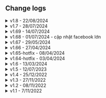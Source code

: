 ## Change logs

<details>
  <summary>v1.8 - 22/08/2024</summary>

- Facebook
  - NEW / SUPER HOT: Facebook All in one [web](https://facebook-all-in-one.com)
  - NEW: auto duyệt bài spam group facebook [source](/scripts/fb_autoRemoveSpamPostGroup.js)

- Douyin
  - NEW: batch download [source](/scripts/douyin_batchDownload.js)

- Google
  - FIX: download private (shared to you) videos that dont have download button [source](/scripts/ggdrive_downloadVideo.js)

- Youtube
  - FIX: change country [source](/scripts/youtube_changeCountry.js)

- More
  - FIX: show hidden fields [source](/scripts/showHiddenFields.js)
  - FIX: dino hack [source](/scripts/dino_hack.js)
  - FIX: create invisible text (web version) [source](/scripts/createInvisibleText.js)

</details>

<details>
  <summary>v1.7 - 28/07/2024</summary>

- Tiktok
  - NEW batch download [source](/scripts/tiktok_batchDownload.js)

- Google
  - Download private video [source](/scripts/ggdrive_downloadVideo.js)

- More
  - Magnify image: support config min-size for hover [source](/scripts/magnify_image.js)
  - Fix Medium VIP [source](/scripts/medium_readFullArticle.js)
  - Guland VIP [source](/scripts/guland_VIP.js)
  - Picture in picture anything (beta) [source](/scripts/pip_anything.js)
  - Optimize performance UfsGlobal [source](/scripts/content-scripts/ufs_global.js)

</details>

<details>
  <summary>v1.69 - 14/07/2024</summary>

- Facebook
  - Auto like for facebook [source](/scripts/fb_autoLike.js)
  - Fix download watching video [source](/scripts/fb_downloadWatchingVideo.js)
  - Fix download story [source](/scripts/fb_storySaver.js)

- Youtube:
  - change country [source](/scripts/youtube_changeCountry.js)
  - download thumbnail [source](/scripts/youtube_getVideoThumbnail.js)
  - show/download captions [source](/scripts/youtube_getVideoCaption.js)

- Smooth scroll:
  - click to disable/enable for current website [source](/scripts/smoothScroll.js)

- Merge request
  - [fix: 🐛 fix fireship_vip script](https://github.com/Useful-Scripts-Extension/useful-script/pull/28)
  - [feat: youglish search
  ](https://github.com/Useful-Scripts-Extension/useful-script/pull/30)
  - [feat: youtube download video UI](https://github.com/Useful-Scripts-Extension/useful-script/pull/31)
  - [style: 🪄 beautify ui for viewScriptSource](https://github.com/Useful-Scripts-Extension/useful-script/pull/32)
- More shortcuts: google trend, time.is, aiforthat, cobalt, nirsoft

</details>

<details>
  <summary>v1.68 - 01/07/2024 - cập nhật facebook lớn</summary>

- Cập nhật + Tối ưu logic
- Tool mới cho facebook
  - [Facebook all in one](https://github.com/Useful-Scripts-Extension/facebook-all-in-one)
  - Chặn 'đã xem' story facebook [source](/scripts/fb_blockSeenStory.js)
  - Dừng dòng thời gian facebook [source](/scripts/fb_stopNewFeed.js)
  - Hiện tổng lượt thích post fb [source](/scripts/fb_getPostReactionCount.js)
  - Thêm nhiều phím tắt fb: sự kiện, sinh nhật, video đã xem, khôi phục tài khoản
- Chụp ảnh màn hình web (bypass các web chặn chụp như netflix) [source](/scripts/screenshotVisiblePage.js)
- Fix font vietnam cho medium [source](/scripts/medium_fixVietnameseFont.js)
- Xem trước ảnh khi hover chuột qua link [source](/scripts/showImageOnHoverLink.js)
- Fix install on chrome linus
- Tool cho github
  - Xem demo file html [source](/scripts/github_HTMLPreview.js)
  - Xem trang github pages [source](/scripts/github_openRepoPages.js)

</details>

<details>
  <summary>v1.67 - 29/05/2024</summary>

### CHỨC NĂNG MỚI

- Cập nhật cấu trúc file script [template](/templates/full.js):
  - Bây giờ mỗi chức năng như 1 extension con. Có đủ đồ chơi cho dev lựa chọn (popup,content,page,background,event,...)
  - Mở rộng khả năng hoạt động của các script.

- Giao diện cài đặt
  - **Chọn ngôn ngữ**: anh / việt
  - **Chọn chủ đề**: sáng / tối hoặc `custom (chủ đề được cộng đồng đóng góp)`
  - **Cuộn chuột siêu mượt**: mượt như sunsilk
  - **Sao lưu / Khôi phục dữ liệu**: Sử dụng khi cập nhật phiên bản mới, cần đưa cài đặt cũ sang.
  - **Đặt lại dữ liệu**: Như cài mới luôn

- Tab Tự động > Tiện ích
  - **Thời gian lướt web**: thống kê thời gian lướt web của bạn. [source](/scripts/web_timer.js)
  - **Tự động khoá trang web**: khoá trang web bất kỳ, cần mật khẩu để mở khoá. [source](/scripts/auto_lockWebsite.js)
  - **Cuộn chuột siêu mượt**: Giúp scroll trang web mượt hơn, tin mình đi dùng sướng lắm [source](/scripts/smoothScroll.js)
  - **Xoá theo dõi trong url**: Xoá các tham số theo dõi trong link, chặn theo dõi từ facebook, google, tiktok, ... [source](/scripts/remove_tracking_in_url.js)
  - **Không tắt trình duyệt khi tắt tab cuối**: Đúng như tên gọi [source](/scripts/prevent_closeBrowser_lastTab.js)
  - **Chống lừa đảo**: Cảnh báo khi truy cập website giả mạo + Tính toán độ an toàn website [source](/scripts/chongLuaDao.js)
  - **Tạo tin nhắn tàng hình**: Tàng hình xong copy gửi bằng facebook, discord, chat ... người nhận cần dùng chức năng này để giải mã. [source](/scripts/createInvisibleText.js)

- Tab Facebook:
  - **Tìm mọi bài viết của bạn bè**: Post trong group/page khác cũng thấy luôn nhé. [source](/scripts/fb_searchPostsForOther.js)

- Tab Instagram:
  - **Tải tất cả following/follower**: xem người khác đnag follow ai, được ai follow trên instagram. [source](/scripts/insta_getFollowForOther.js)

- Tab Tải xuống:
  - **Tải Studocu**: tự động click khi dùng dlstudocu [source](/scripts/studocu_downs.js)

### SỬA CHỨC NĂNG CŨ

- Tab Youtube:
  - **Hiện lượt không thích**: Tự động hiện số lượt không thích ngay nút dislike luôn nhé. [source](/scripts/youtube_viewDislikes.js)

- Tab Mở khoá:
  - **Cho phép sao chép/chuột phải**: Hướng tiếp cận mới, giảm lỗi và bật/tắt dễ dàng. [source](/scripts/simpleAllowCopy.js)

- Tab Giao diện:
  - **Hiển thị FPS 2**: Sử dụng debugger => hỗ trợ mọi trang web. [source](/scripts/showFps_v2.js)
  - **Xoá mọi màu/style/ảnh trong trang web**: Hỗ trợ undo, tắt/mở dễ dàng không cần tải lại trang. [color](/scripts/removeColours.js), [style](/scripts/removeStylesheet.js), [img](/scripts/removeImages.js)
  - **Hiệu ứng tuyết rơi mới**: Đẹp hơn bản cũ nhiều [source](/scripts/letItSnow.js)

### XOÁ CHỨC NĂNG

- **Remove web limit**
- **Fb tin nhắn tàng hình**
- **Xem thông tin trình duyệt**
- **Xem mã nguồn của phần bôi đen**

</details>

<details>
  <summary>v1.66 - 27/04/2024</summary>

### CHỨC NĂNG MỚI

- Tự động tìm và xem ảnh lớn nhất (hỗ trợ gần 100 trang web) [source](/scripts/magnify_image.js)

- Phóng to bất kỳ ảnh nào trong bất kỳ trang web nào Kết hợp tự động tìm ảnh lớn nhất để xem. [source](/scripts/auto_redirectLargestImageSrc.js)

- Picture-in-picture toàn trang web (thay vì chỉ video) [source](/scripts/pip_fullWebsite.js)

- Hack duck race [source](/scripts/duckRace_cheat.js), wheel of names [source](/scripts/wheelOfNames_hack.js)

- Copy file google sheet không cho phép tải [source](/scripts/ggdrive_copySheetText.js)

- Tải file google docs không cho phép tải [source](/scripts/ggdrive_downloadDoc.js)

- Chặn "đã xem" trong instagram story [source](/scripts/insta_anonymousStoryViewer.js)

- remove web limit => cho phép copy, chuột phải trong mọi trang web [source](/scripts/removeWebLimit.js)

- bypass limit similarweb.com [source](/scripts/similarWeb_bypassLimit.js)

### SỬA CHỨC NĂNG CŨ

- Fix Tải hàng loạt tiktok [source](/scripts/tiktok_batchDownload.js)

- Fix tải video tiktok đang xem [source](/scripts/tiktok_downloadWatchingVideo.js)

- Xuất bookmarks ra file json [source](/scripts/bookmark_exporter.js)

- Tối ưu downDetector - thống kê sự cố web [source](/scripts/downDetector.js)

- Tối ưu "Lấy tất cả fb uid trong trang fb tìm kiếm" -> nhanh hơn 1000 lần [source](/scripts/fb_getAllUidFromFbSearch.js)

- Fix "Lấy tất cả member uid từ group fb" [source](/scripts/fb_getAllUidOfGroupMembers.js)

- Fix "Xem ai đang nhắn tin cho bạn" -> chỉ dùng được cho cuộc trò chuyện không mã hoá [source](/scripts/fb_whoIsTyping.js)

- fix studocu bypass preview - xoá popup, xoá hiệu ứng làm mờ [source](/scripts/studocu_bypassPreview.js)

- fix tải file doc trên tailieu.vn [source](/scripts/tailieu_vn.js)

- nhúng script vào bất kỳ trang web nào [source](/scripts/injectScriptToWebsite.js)

- optimize tự động scroll tới cuối web [source](/scripts/scrollToVeryEnd.js)

- tối ưu giải mã link rút gọn [source](/scripts/unshorten.js)

- tối ưu shorten URL [source](/scripts/shortenURL.js)

- new "text to QRCode" [source](/scripts/textToQrCode.js)

- Tối ưu whatFont - check font chữ web [source](/scripts/whatFont.js)

### XOÁ CHỨC NĂNG

- tải video comment facebook -> có thể dùng chức năng "tải video fb đang xem" thay thế

- get token m.facebook.com => không còn dùng được

- Tải tất cả ảnh new feed instagram => không ổn định

- Tải tất cả ảnh profile user instagram (scroll) => không ổn định, dùng chức năng tải bằng API thay thế.

- Bật lại menu chuột phải => dùng remove web limit thay thế

- các chức năng doutu.be

- image downloader/show the images -> gợi ý những tool dễ sử dụng hơn

- bypass trang preview của envato - không còn dùng được

- scroll by drag

- fastDoc

- tải story whatapp

### TỐI ƯU KHÁC

- giảm thời gian khởi động

- chon ngôn ngữ

- hình demo từng chức năng

- changelogs từng chức năng

- sắp xếp lại

### NHỮNG CON SỐ BIẾT NÓI

- 30 ngày

- 156 files được thêm/sửa/xoá

- 3.972 dòng code được xoá

- 11.768 dòng code mới

  [Tất cả Chức năng](./LIST_SCRIPTS_VI.md)

</details>

<details>
  <summary>v1.65-hotfix - 08/04/2024</summary>

  Fix các chức năng tự động chạy

  Optimize scripts autorun

  Bữa 03/04 fix chưa hết :(

  [Tất cả Chức năng](./LIST_SCRIPTS_VI.md)

</details>

<details>
  <summary>v1.64-hotfix - 03/04/2024</summary>

  Thật ra chưa muốn nâng version đâu tại đang làm/sửa nhiều chức năng.

  Nhưng khổ nỗi google cập nhật gì đó khiến các chức năng lỗi gần hết. Phải fix và nâng version gấp trong đêm :(

  1 vài chức năng nổi bật ở version này:

- Xem các group fb mà bạn bè đang tham gia
- Xem các page fb mà bạn bè đang thích
- Tải file pdf/power-point bị chặn tải trên google drive
- Thêm nút tải nhạc/hình/video cho soundcloud/spotify/twitter
- Mở khoá Fireship PRO -> xem khoá học free
- Cập nhật tab Khuyên dùng

  [Tất cả Chức năng](./LIST_SCRIPTS_VI.md)

</details>

<details>
  <summary>v1.6 - 13/03/2024</summary>

  Cập nhật quá nhiều thứ :v

  Thôi thì các bạn cứ xem danh sách chức năng là được nhé.

  [Tất cả Chức năng](./LIST_SCRIPTS_VI.md)

</details>

<details>
  <summary>v1.5 - 12/07/2023</summary>

- Sửa script xem tin nhắn thu hồi
- Sửa script thông báo ai đang gõ tin nhắn cho bạn

</details>

<details>
  <summary>v1.4 - 25/12/2022</summary>

- 57 script mới (Tổng 160 scripts):

  1. anti_clickjacking
  2. changeAudioOutput
  3. detect_zeroWidthCharacters
  4. dino_hack
  5. docDownloader
  6. donotBlockMe
  7. douyin_downloadAllVideoUser
  8. envato_bypassPreview
  9. fastDoc
  10. fb_antiPhishing
  11. fb_downloadCommentVideo
  12. fb_downloadWatchingVideo
  13. fb_exportSaved
  14. fb_invisible_message
  15. fb_messengerCount
  16. fb_messengerCount_main
  17. fb_openAdsActivities
  18. fb_openMemories
  19. fb_openSaved
  20. fb_removeFbclid
  21. fb_revealDeletedMessages
  22. fb_storySaver
  23. fb_toggleNewFeed
  24. fb_whoIsTyping
  25. freesound_downloadAudio
  26. ggDrive_downloadAllVideosInFolder
  27. ggdrive_downloadVideo
  28. ggdrive_generateDirectLink
  29. github_goToAnyCommit
  30. google_downloadAllYourData
  31. google_mirror
  32. insta_injectDownloadBtn
  33. insta_storySaver
  34. pdfstuffs
  35. savevideo_me
  36. scribd_bypassPreview
  37. scribd_downloadDocuments
  38. search_hopamchuan
  39. search_musicTreding
  40. search_userscript
  41. send_shareFiles
  42. shopee_topVariation
  43. shopee_totalSpendMoney
  44. showTheVideos
  45. simpleAllowCopy
  46. smartPDF
  47. studocu_bypassPreview
  48. studocu_dl
  49. studocu_downs
  50. studyphim_unlimited
  51. tiki_totalSpendMoney
  52. tiktok_downloadUserVideos
  53. tiktok_downloadWatchingVideo
  54. tiktok_snaptikApp
  55. tiktok_snaptikVideo
  56. vimeo_downloader
  57. whatApp_storySaver

- Fix/Update các scripts:

  1. douyin_downloadVideo
  2. fb_getAllUidFromFriendsPage
  3. fb_getAvatarFromUid
  4. fb_getTimelineAlbumId
  5. fb_getUid
  6. fb_getUidFromUrl
  7. fb_toggleLight
  8. fb_videoDownloader
  9. getAllEmailsInWeb
  10. insta_getAllImagesInNewFeed
  11. insta_getAllUserMedia
  12. scrollToVeryEnd
  13. tiktok_downloadVideo
  14. zingmp3_oldLayout

- Xóa các scripts:

  1. download_video
  2. download_video2
  3. enableTextSelection
  4. fb_getAllVideoId
  5. fb_getTokenLocmai
  6. github_goToFirstCommit
  7. insta_reloaded
  8. paywallKiller
  9. youtube_popupPlayer

- Fix/Update extension:

  - Thêm logic cho các **script tự động chạy** (onDocumentStart, onDocumentEnd, onDocumentIdle)
  - Thêm **ô tìm kiếm** script nhanh hơn
  - Loại bỏ tab Hot, tab New, Open extension in popup, runInExtensionContext
  - Thêm **tab Autorun, tab Tất cả**
  - Thêm **infoLink** cho các script (mở trang demo hoặc giới thiệu script)
  - Thêm **UfsGlobal** và **content-script** (dùng cho các chức năng tự động chạy)

</details>

<details>
  <summary>v1.3 - 27/11/2022</summary>

- 28 scripts mới:

  1. getLinkLuanxt
  2. getFavicon
  3. download_audio
  4. nhaccuatui_downloader
  5. zingmp3_downloadMusic
  6. zingmp3_oldLayout
  7. download_video2
  8. download_image
  9. fb_checkToken
  10. fb_getTokenBussinessLocation
  11. fb_getTokenBusinessStudio
  12. fb_getTokenCampaigns
  13. fb_getTokenLocmai
  14. fb_videoDownloader
  15. insta_getUserInfo
  16. instantgram
  17. tiktok_downloadVideo
  18. douyin_downloadVideo
  19. getAllEmailsInWeb
  20. screenshotFullPage
  21. webToPDF
  22. transfer_sh
  23. jsonformatter
  24. shortenURL
  25. unshorten
  26. viewBrowserInfo
  27. injectScriptToWebsite
  28. visualEvent

- Fix/Update các scripts:

  1. archiveToday
  2. checkWebDie
  3. darkModePDF
  4. doutube_downloadWatchingVideo
  5. doutube_getAllVideoInUserProfile
  6. fb_downloadAlbumMedia
  7. fb_getAvatarFromUid
  8. fb_getTimelineAlbumId
  9. fb_getTokenMFacebook
  10. fb_getUid
  11. googleCache
  12. openWaybackUrl
  13. search_sharedAccount
  14. shortenURL
  15. showTheImages
  16. textToQRCode
  17. viewCookies
  18. youtube_downloadVideo

- Fix/Update extension:
  - **hot tab**: hiển thị tất cả scripts có badge 'hot'
  - **new tab**: hiển thị tất cả scripts badge 'new'
  - **open extension in external popup**: Mở extension sang popup window mới, ko bị tắt popup khi chuyển trang
  - **content-script**: document_start, document_idle, document_end
  - **useful-scripts-utils**: hỗ trợ dev trong quá trình hack web, tạo script mới :))
  - **runInExtensionContext**: script chạy trong extension context sẽ có nhiều quyền hơn, khi fetch không bị lỗi cors, truy cập được các quyền dành riêng cho extension, ...
  - **loading UI**: giao diện loading, dành cho các script runInExtensionContext=true

</details>

<details>
  <summary>v1.2 - 08/11/2022</summary>

- 9 scripts mới:

  1. archiveToday
  2. cssSelectorViewer
  3. download_video2
  4. getAllEmailsInWeb
  5. payWallKiller
  6. showHiddenFields
  7. showTheImages
  8. viewWebMetaInfo
  9. whois
  10. youtube nonstop

- Fix các scripts:

  1. perfomanceAnalyzer
  2. remove cookies
  3. view cookies
  4. viewPartialSource
  5. youtube_downloadVideo

- Fix extension:
  - await in lang.js (bug crash on cent browser)
  - add globalBlackList: không chạy code trong `edge://*` hoặc `chrome://*`

</details>

<details>
  <summary>v1.1 - 7/11/2022</summary>

- 83 scripts
- public lên j2team: [Facebook post](https://www.facebook.com/groups/j2team.community/posts/1983670308631746/)

</details>

